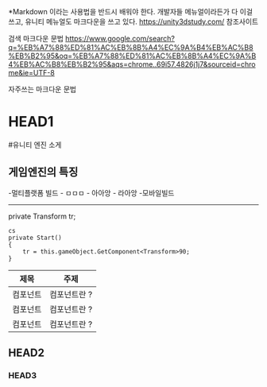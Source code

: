 
*Markdown 이라는 사용법을 반드시 배워야 한다. 
개발자들 메뉴얼이라든가 다 이걸 쓰고, 
유니티 메뉴얼도 마크다운을 쓰고 있다. 
https://unity3dstudy.com/ 참조사이트

검색 마크다운 문법
https://www.google.com/search?q=%EB%A7%88%ED%81%AC%EB%8B%A4%EC%9A%B4%EB%AC%B8%EB%B2%95&oq=%EB%A7%88%ED%81%AC%EB%8B%A4%EC%9A%B4%EB%AC%B8%EB%B2%95&aqs=chrome..69i57.4826j1j7&sourceid=chrome&ie=UTF-8

자주쓰는 마크다운 문법

# HEAD1

#유니티 엔진 소게

## 게임엔진의 특징
-멀티플랫폼 빌드
	- ㅁㅁㅁ
	- 아아앙
	- 라아앙
-모바일빌드


---
private Transform tr;

```
cs
private Start()
{
	tr = this.gameObject.GetComponent<Transform>90;
}
```


| 제목     | 주제         |
| -------- | ------------ |
| 컴포넌트 | 컴포넌트란 ? |
| 컴포넌트 | 컴포넌트란 ? |
| 컴포넌트 | 컴포넌트란 ? |



## HEAD2

### HEAD3